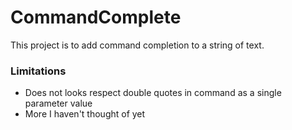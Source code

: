 # CommandComplete

This project is to add command completion to a string of text. 

### Limitations
- Does not looks respect double quotes in command as a single parameter value
- More I haven't thought of yet

